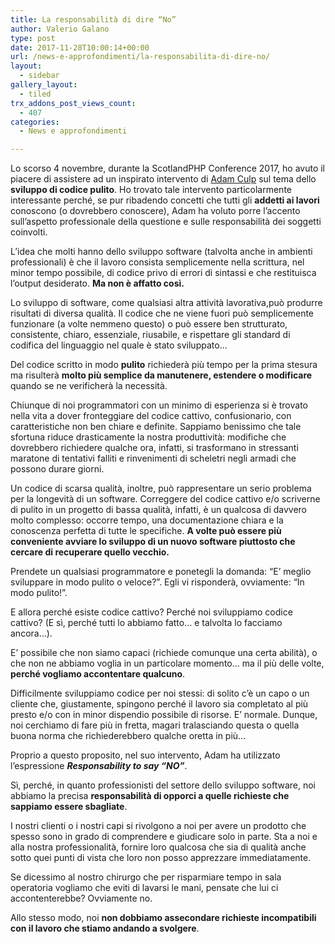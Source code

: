 ```yaml
---
title: La responsabilità di dire “No”
author: Valerio Galano
type: post
date: 2017-11-28T10:00:14+00:00
url: /news-e-approfondimenti/la-responsabilita-di-dire-no/
layout:
  - sidebar
gallery_layout:
  - tiled
trx_addons_post_views_count:
  - 407
categories:
  - News e approfondimenti

---
```


Lo scorso 4 novembre, durante la ScotlandPHP Conference 2017, ho avuto il piacere di assistere ad un inspirato intervento di [Adam Culp](href="http://www.geekyboy.com/") sul tema dello __sviluppo di codice pulito__. Ho trovato tale intervento particolarmente interessante perché, se pur ribadendo concetti che tutti gli __addetti ai lavori__ conoscono (o dovrebbero conoscere), Adam ha voluto porre l’accento sull’aspetto professionale della questione e sulle responsabilità dei soggetti coinvolti.

L’idea che molti hanno dello sviluppo software (talvolta anche in ambienti professionali) è che il lavoro consista semplicemente nella scrittura, nel minor tempo possibile, di codice privo di errori di sintassi e che restituisca l’output desiderato. **Ma non è affatto così.**

Lo sviluppo di software, come qualsiasi altra attività lavorativa,può produrre risultati di diversa qualità. Il codice che ne viene fuori può semplicemente funzionare (a volte nemmeno questo) o può essere ben strutturato, consistente, chiaro, essenziale, riusabile, e rispettare gli standard di codifica del linguaggio nel quale è stato sviluppato…

Del codice scritto in modo **pulito** richiederà più tempo per la prima stesura ma risulterà **molto più semplice da manutenere, estendere o modificare** quando se ne verificherà la necessità.

Chiunque di noi programmatori con un minimo di esperienza si è trovato nella vita a dover fronteggiare del codice cattivo, confusionario, con caratteristiche non ben chiare e definite. Sappiamo benissimo che tale sfortuna riduce drasticamente la nostra produttività: modifiche che dovrebbero richiedere qualche ora, infatti, si trasformano in stressanti maratone di tentativi falliti e rinvenimenti di scheletri negli armadi che possono durare giorni.

Un codice di scarsa qualità, inoltre, può rappresentare un serio problema per la longevità di un software. Correggere del codice cattivo e/o scriverne di pulito in un progetto di bassa qualità, infatti, è un qualcosa di davvero molto complesso: occorre tempo, una documentazione chiara e la conoscenza perfetta di tutte le specifiche. **A volte può essere più conveniente avviare lo sviluppo di un nuovo software piuttosto che cercare di recuperare quello vecchio.**

Prendete un qualsiasi programmatore e ponetegli la domanda: “E’ meglio sviluppare in modo pulito o veloce?”. Egli vi risponderà, ovviamente: “In modo pulito!”.

E allora perché esiste codice cattivo? Perché noi sviluppiamo codice cattivo? (E sì, perché tutti lo abbiamo fatto… e talvolta lo facciamo ancora…).

E’ possibile che non siamo capaci (richiede comunque una certa abilità), o che non ne abbiamo voglia in un particolare momento… ma il più delle volte, **perché vogliamo accontentare qualcuno**.

Difficilmente sviluppiamo codice per noi stessi: di solito c’è un capo o un cliente che, giustamente, spingono perché il lavoro sia completato al più presto e/o con in minor dispendio possibile di risorse. E’ normale. Dunque, noi cerchiamo di fare più in fretta, magari tralasciando questa o quella buona norma che richiederebbero qualche oretta in più…

Proprio a questo proposito, nel suo intervento, Adam ha utilizzato l’espressione **_Responsability to say “NO”_**.

Sì, perché, in quanto professionisti del settore dello sviluppo software, noi abbiamo la precisa **responsabilità di opporci a quelle richieste che sappiamo essere sbagliate**.

I nostri clienti o i nostri capi si rivolgono a noi per avere un prodotto che spesso sono in grado di comprendere e giudicare solo in parte. Sta a noi e alla nostra professionalità, fornire loro qualcosa che sia di qualità anche sotto quei punti di vista che loro non posso apprezzare immediatamente.

Se dicessimo al nostro chirurgo che per risparmiare tempo in sala operatoria vogliamo che eviti di lavarsi le mani, pensate che lui ci accontenterebbe? Ovviamente no.

Allo stesso modo, noi **non dobbiamo assecondare richieste incompatibili con il lavoro che stiamo andando a svolgere**.
